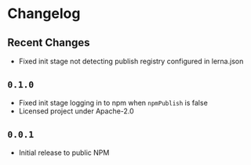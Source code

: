 # Changelog

## Recent Changes

* Fixed init stage not detecting publish registry configured in lerna.json

## `0.1.0`

* Fixed init stage logging in to npm when `npmPublish` is false
* Licensed project under Apache-2.0

## `0.0.1`

* Initial release to public NPM
